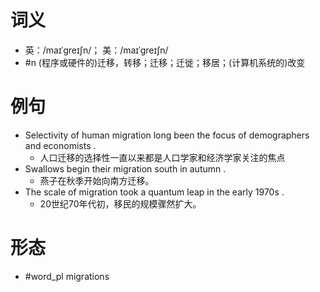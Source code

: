 # 词义
- 英：/maɪˈɡreɪʃn/； 美：/maɪˈɡreɪʃn/
- #n (程序或硬件的)迁移，转移；迁移；迁徙；移居；(计算机系统的)改变
# 例句
- Selectivity of human migration long been the focus of demographers and economists .
	- 人口迁移的选择性一直以来都是人口学家和经济学家关注的焦点
- Swallows begin their migration south in autumn .
	- 燕子在秋季开始向南方迁移。
- The scale of migration took a quantum leap in the early 1970s .
	- 20世纪70年代初，移民的规模骤然扩大。
# 形态
- #word_pl migrations
